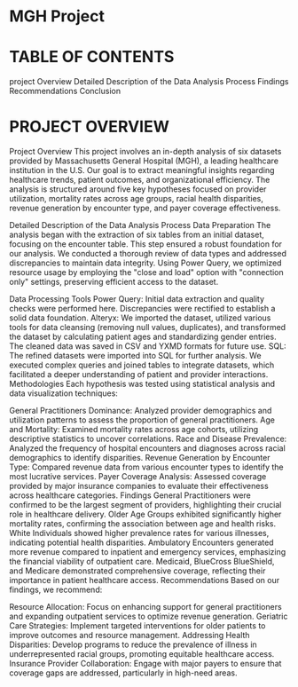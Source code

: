 # MGH Project
# TABLE OF CONTENTS
 project Overview
 Detailed Description of the Data Analysis Process
 Findings
 Recommendations
 Conclusion

# PROJECT OVERVIEW
Project Overview 
This project involves an in-depth analysis of six datasets provided by Massachusetts General Hospital (MGH), a leading healthcare institution in the U.S. Our goal is to extract meaningful insights regarding healthcare trends, patient outcomes, and organizational efficiency. The analysis is structured around five key hypotheses focused on provider utilization, mortality rates across age groups, racial health disparities, revenue generation by encounter type, and payer coverage effectiveness.

Detailed Description of the Data Analysis Process
Data Preparation
The analysis began with the extraction of six tables from an initial dataset, focusing on the encounter table. This step ensured a robust foundation for our analysis. We conducted a thorough review of data types and addressed discrepancies to maintain data integrity. Using Power Query, we optimized resource usage by employing the "close and load" option with "connection only" settings, preserving efficient access to the dataset.

Data Processing Tools
Power Query: Initial data extraction and quality checks were performed here. Discrepancies were rectified to establish a solid data foundation.
Alteryx: We imported the dataset, utilized various tools for data cleansing (removing null values, duplicates), and transformed the dataset by calculating patient ages and standardizing gender entries. The cleaned data was saved in CSV and YXMD formats for future use.
SQL: The refined datasets were imported into SQL for further analysis. We executed complex queries and joined tables to integrate datasets, which facilitated a deeper understanding of patient and provider interactions.
Methodologies
Each hypothesis was tested using statistical analysis and data visualization techniques:

General Practitioners Dominance: Analyzed provider demographics and utilization patterns to assess the proportion of general practitioners.
Age and Mortality: Examined mortality rates across age cohorts, utilizing descriptive statistics to uncover correlations.
Race and Disease Prevalence: Analyzed the frequency of hospital encounters and diagnoses across racial demographics to identify disparities.
Revenue Generation by Encounter Type: Compared revenue data from various encounter types to identify the most lucrative services.
Payer Coverage Analysis: Assessed coverage provided by major insurance companies to evaluate their effectiveness across healthcare categories.
Findings
General Practitioners were confirmed to be the largest segment of providers, highlighting their crucial role in healthcare delivery.
Older Age Groups exhibited significantly higher mortality rates, confirming the association between age and health risks.
White Individuals showed higher prevalence rates for various illnesses, indicating potential health disparities.
Ambulatory Encounters generated more revenue compared to inpatient and emergency services, emphasizing the financial viability of outpatient care.
Medicaid, BlueCross BlueShield, and Medicare demonstrated comprehensive coverage, reflecting their importance in patient healthcare access.
Recommendations
Based on our findings, we recommend:

Resource Allocation: Focus on enhancing support for general practitioners and expanding outpatient services to optimize revenue generation.
Geriatric Care Strategies: Implement targeted interventions for older patients to improve outcomes and resource management.
Addressing Health Disparities: Develop programs to reduce the prevalence of illness in underrepresented racial groups, promoting equitable healthcare access.
Insurance Provider Collaboration: Engage with major payers to ensure that coverage gaps are addressed, particularly in high-need areas.
